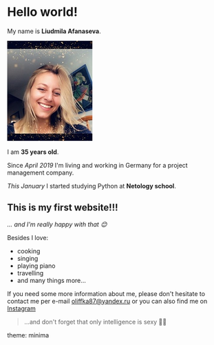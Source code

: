 # Hello world!

My name is **Liudmila Afanaseva**.

![photo](/images/Profil.JPG)

I am **35 years old**. 

Since _April 2019_ I'm living and working in Germany for a project management company. 

_This January_ I started studying Python at **Netology school**.


## This is my first website!!! 
_... and I'm really happy with that 😊_

Besides I love:
- cooking
- singing
- playing piano
- travelling
- and many things more...
  
If you need some more information about me, please don't hesitate to contact me per e-mail oliffka87@yandex.ru or you can also find me on [Instagram](https://instagram.com/oliffka87?igshid=YmMyMTA2M2Y=)



>...and don't forget that only intelligence is sexy 🐱‍💻

theme: minima
